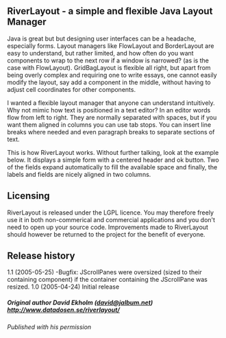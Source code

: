 ## RiverLayout - a simple and flexible Java Layout Manager
Java is great but but designing user interfaces can be a headache, especially forms. Layout managers like FlowLayout and BorderLayout are easy to understand, but rather limited, and how often do you want components to wrap to the next row if a window is narrowed? (as is the case with FlowLayout). GridBagLayout is flexible all right, but apart from being overly complex and requiring one to write essays, one cannot easily modify the layout, say add a component in the middle, without having to adjust cell coordinates for other components.

I wanted a flexible layout manager that anyone can understand intuitively. Why not mimic how text is positioned in a text editor? In an editor words flow from left to right. They are normally separated with spaces, but if you want them aligned in columns you can use tab stops. You can insert line breaks where needed and even paragraph breaks to separate sections of text.

This is how RiverLayout works. Without further talking, look at the example below. It displays a simple form with a centered header and ok button. Two of the fields expand automatically to fill the available space and finally, the labels and fields are nicely aligned in two columns.

## Licensing
RiverLayout is released under the LGPL licence. You may therefore freely use it in both non-commerical and commercial applications and you don't need to open up your source code. Improvements made to RiverLayout should however be returned to the project for the benefit of everyone.

## Release history
1.1 (2005-05-25) -Bugfix: JScrollPanes were oversized (sized to their containing component) if the container containing the JScrollPane was resized.
1.0 (2005-04-24) Initial release


##### Original author David Ekholm (david@jalbum.net) http://www.datadosen.se/riverlayout/
###### Published with his permission
